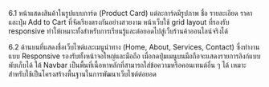 6.1 หน้าแสดงสินค้าในรูปแบบการ์ด (Product Card) แต่ละการ์ดมีรูปภาพ ชื่อ รายละเอียด ราคา และปุ่ม Add to Cart ที่จัดเรียงตรงกันอย่างสวยงาม หน้าเว็บใช้ grid layout ที่รองรับ responsive ทำให้เหมาะทั้งสำหรับการเรียนรู้และต่อยอดไปสู่เว็บร้านค้าออนไลน์จริงได้




6.2 ด้านบนที่แสดงชื่อเว็บไซต์และเมนูนำทาง (Home, About, Services, Contact) ซึ่งทำงานแบบ Responsive รองรับทั้งหน้าจอใหญ่และมือถือ เมื่อกดปุ่มเมนูบนมือถือจะแสดงรายการลิงก์แบบพับเก็บได้ ใต้ Navbar เป็นพื้นที่เนื้อหาหลักที่สามารถใส่ข้อความหรือคอนเทนต์อื่น ๆ ได้ เหมาะสำหรับใช้เป็นโครงสร้างพื้นฐานในการพัฒนาเว็บไซต์ต่อยอด
